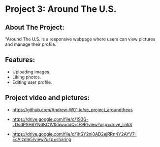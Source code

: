 # Project 3: Around The U.S.

## About The Project:

"Around The U.S. is a responsive webpage where users can view pictures and manage their profile.

## Features:

- Uploading images.
- Liking photos.
- Editing user profile.

## Project video and pictures:

- https://github.com/Andrew-W01.io/se_project_aroundtheus

- https://drive.google.com/file/d/1S3G-LDsdPSH6YN6KC1VI55wuddQrsE9R/view?usp=drive_linkS

* https://drive.google.com/file/d/1hSY2nj0AD2ejRRn4Y2AYV7-EcAIzdIe5/view?usp=sharing
